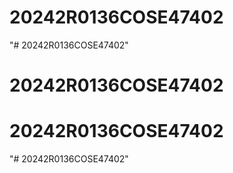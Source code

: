 # 20242R0136COSE47402
"# 20242R0136COSE47402" 
# 20242R0136COSE47402
# 20242R0136COSE47402
"# 20242R0136COSE47402" 
